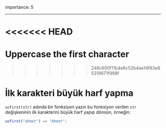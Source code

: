 importance: 5

---

<<<<<<< HEAD
=======
# Uppercase the first character
>>>>>>> 246c600f11b4e6c52b4ae14f83e65319671f998f

# İlk karakteri büyük harf yapma

`ucFirst(str)` adında bir fonksiyon yazın bu fonksiyon verilen `str` değişkeninin ilk karakterini büyük harf yapıp dönsün, örneğin:

```js
ucFirst("ahmet") == "Ahmet";
```
